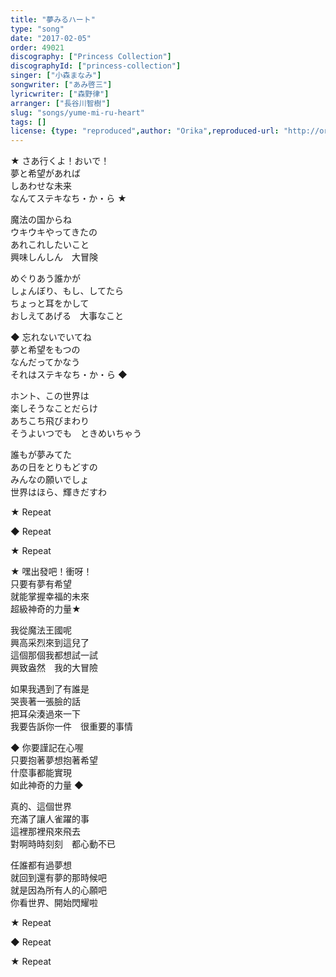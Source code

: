 ```yaml
---
title: "夢みるハート"
type: "song"
date: "2017-02-05"
order: 49021
discography: ["Princess Collection"]
discographyId: ["princess-collection"]
singer: ["小森まなみ"]
songwriter: ["あみ啓三"]
lyricwriter: ["森野律"]
arranger: ["長谷川智樹"]
slug: "songs/yume-mi-ru-heart"
tags: []
license: {type: "reproduced",author: "Orika",reproduced-url: "http://orikamushi.myweb.hinet.net",reproduced-website: "織歌蟲"}
---
```


★ さあ行くよ！おいで！   
夢と希望があれば   
しあわせな未来   
なんてステキなち・か・ら ★   
  
魔法の国からね   
ウキウキやってきたの   
あれこれしたいこと   
興味しんしん　大冒険   
  
めぐりあう誰かが   
しょんぼり、もし、してたら   
ちょっと耳をかして   
おしえてあげる　大事なこと   
  
◆ 忘れないでいてね   
夢と希望をもつの   
なんだってかなう   
それはステキなち・か・ら ◆   
  
ホント、この世界は   
楽しそうなことだらけ   
あちこち飛びまわり   
そうよいつでも　ときめいちゃう   
  
誰もが夢みてた   
あの日をとりもどすの   
みんなの願いでしょ   
世界はほら、輝きだすわ   
  
★ Repeat   
  
◆ Repeat   
  
★ Repeat  
  
★ 嘿出發吧！衝呀！   
只要有夢有希望  
就能掌握幸福的未來  
超級神奇的力量★   
  
我從魔法王國呢  
興高采烈來到這兒了  
這個那個我都想試一試  
興致盎然　我的大冒險  
  
如果我遇到了有誰是  
哭喪著一張臉的話  
把耳朵湊過來一下  
我要告訴你一件　很重要的事情  
  
◆ 你要謹記在心喔  
只要抱著夢想抱著希望  
什麼事都能實現  
如此神奇的力量 ◆   
  
真的、這個世界  
充滿了讓人雀躍的事  
這裡那裡飛來飛去  
對啊時時刻刻　都心動不已  
  
任誰都有過夢想  
就回到還有夢的那時候吧  
就是因為所有人的心願吧  
你看世界、開始閃耀啦  
  
★ Repeat   
  
◆ Repeat   
  
★ Repeat
